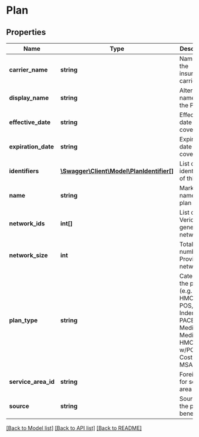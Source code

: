 # Plan

## Properties
Name | Type | Description | Notes
------------ | ------------- | ------------- | -------------
**carrier_name** | **string** | Name of the insurance carrier | [optional] 
**display_name** | **string** | Alternate name for the Plan | [optional] 
**effective_date** | **string** | Effective date of coverage. | [optional] 
**expiration_date** | **string** | Expiration date of coverage. | [optional] 
**identifiers** | [**\Swagger\Client\Model\PlanIdentifier[]**](PlanIdentifier.md) | List of identifiers of this Plan | [optional] 
**name** | **string** | Marketing name of the plan | [optional] 
**network_ids** | **int[]** | List of Vericred-generated network_ids | [optional] 
**network_size** | **int** | Total number of Providers in network | [optional] 
**plan_type** | **string** | Category of the plan (e.g. EPO, HMO, PPO, POS, Indemnity, PACE, Medicare-Medicaid, HMO w/POS, Cost, FFS, MSA) | [optional] 
**service_area_id** | **string** | Foreign key for service area | [optional] 
**source** | **string** | Source of the plan benefit data | [optional] 

[[Back to Model list]](../README.md#documentation-for-models) [[Back to API list]](../README.md#documentation-for-api-endpoints) [[Back to README]](../README.md)


